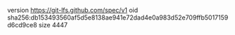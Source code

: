 version https://git-lfs.github.com/spec/v1
oid sha256:db153493560af5d5e8138ae941e72dad4e0a983d52e709ffb5017159d6cd9ce8
size 4447

